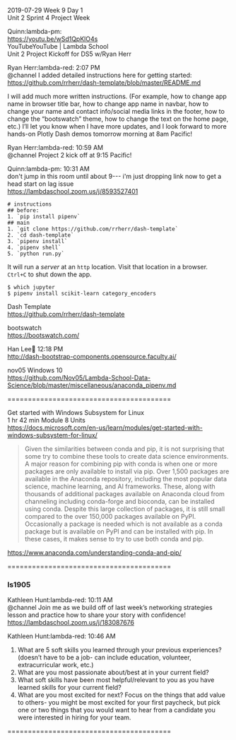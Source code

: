 
2019-07-29 Week 9 Day 1    
Unit 2 Sprint 4 
Project Week   

Quinn:lambda-pm:     
https://youtu.be/wSd1QpKlO4s  
YouTubeYouTube | Lambda School  
Unit 2 Project Kickoff for DS5 w/Ryan Herr  

Ryan Herr:lambda-red: 2:07 PM  
@channel I added detailed instructions here for getting started:   
https://github.com/rrherr/dash-template/blob/master/README.md  

I will add much more written instructions. (For example, how to change app name in browser title bar, how to change app name in navbar, how to change your name and contact info/social media links in the footer, how to change the “bootswatch” theme, how to change the text on the home page, etc.)
I’ll let you know when I have more updates, and I look forward to more hands-on Plotly Dash demos tomorrow morning at 8am Pacific!

Ryan Herr:lambda-red: 10:59 AM  
@channel Project 2 kick off at 9:15 Pacific!  

Quinn:lambda-pm: 10:31 AM  
don't jump in this room until about 9--- i'm just dropping link now to get a head start on lag issue   
https://lambdaschool.zoom.us/j/8593527401  

```
# instructions  
## before: 
1. `pip install pipenv` 
## main  
1. `git clone https://github.com/rrherr/dash-template`
2. `cd dash-template`
3. `pipenv install` 
4. `pipenv shell`
5. `python run.py`
```  

It will run a _server_ at an `http` location. Visit that location in a browser.   
`Ctrl+C` to shut down the app.

`$ which jupyter`  
`$ pipenv install scikit-learn category_encoders`   

Dash Template  
https://github.com/rrherr/dash-template

bootswatch   
https://bootswatch.com/  

Han Lee:palm_tree: 12:18 PM  
http://dash-bootstrap-components.opensource.faculty.ai/

nov05 Windows 10  
https://github.com/Nov05/Lambda-School-Data-Science/blob/master/miscellaneous/anaconda_pipenv.md  

========================================

Get started with Windows Subsystem for Linux  
1 hr 42 min Module 8 Units  
https://docs.microsoft.com/en-us/learn/modules/get-started-with-windows-subsystem-for-linux/  

>Given the similarities between conda and pip, it is not surprising that some try to combine these tools to create data science environments. A major reason for combining pip with conda is when one or more packages are only available to install via pip. Over 1,500 packages are available in the Anaconda repository, including the most popular data science, machine learning, and AI frameworks. These, along with thousands of additional packages available on Anaconda cloud from channeling including conda-forge and bioconda, can be installed using conda. Despite this large collection of packages, it is still small compared to the over 150,000 packages available on PyPI. Occasionally a package is needed which is not available as a conda package but is available on PyPI and can be installed with pip. In these cases, it makes sense to try to use both conda and pip.  

https://www.anaconda.com/understanding-conda-and-pip/

========================================

### ls1905  

Kathleen Hunt:lambda-red: 10:11 AM  
@channel Join me as we build off of last week’s networking strategies lesson and practice how to share your story with confidence!
https://lambdaschool.zoom.us/j/183087676   

Kathleen Hunt:lambda-red: 10:46 AM  
1. What are 5 soft skills you learned through your previous experiences? (doesn’t have to be a job- can include education, volunteer, extracurricular work, etc.)  
2. What are you most passionate about/best at in your current field?  
3. What soft skills have been most helpful/relevant to you as you have learned skills for your current field?  
4. What are you most excited for next? Focus on the things that add value to others- you might be most excited for your first paycheck, but pick one or two things that you would want to hear from a candidate you were interested in hiring for your team.  

========================================
